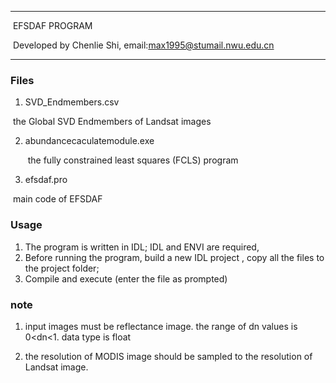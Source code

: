 

-----------------------------------------------------------------------------------------

​																				EFSDAF PROGRAM

​										Developed by Chenlie Shi, email:max1995@stumail.nwu.edu.cn

-----------------------------------------------------------------------------------------



### Files

1.  SVD_Endmembers.csv 

   ​	the Global SVD Endmembers of Landsat images 

2. abundancecaculatemodule.exe

   ​	the fully constrained least squares (FCLS) program

3.  efsdaf.pro

   ​    main code of EFSDAF



### Usage

1.  The program is written in IDL; IDL and ENVI are required,
2.  Before running the program, build a new  IDL project , copy all the files to the project folder;
3.  Compile and execute (enter the file as prompted)



### note

1. input images must be reflectance image. the range of dn values is 0<dn<1. data type is float

2. the resolution of MODIS image should be sampled to the resolution of Landsat image.




